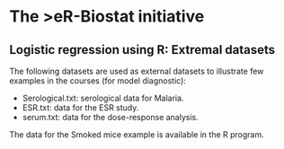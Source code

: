 # The >eR-Biostat initiative
## Logistic regression using R:  Extremal datasets

The following datasets are used as external datasets to illustrate few examples in the courses (for model diagnostic):

* Serological.txt: serological data for Malaria.
* ESR.txt: data for the ESR study.
* serum.txt: data for the dose-response analysis.

The data for the Smoked mice example is available in the R program.

